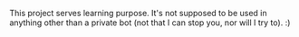 This project serves learning purpose. It's not supposed to be used in anything other than a private bot (not that I can stop you, nor will I try to). :)
